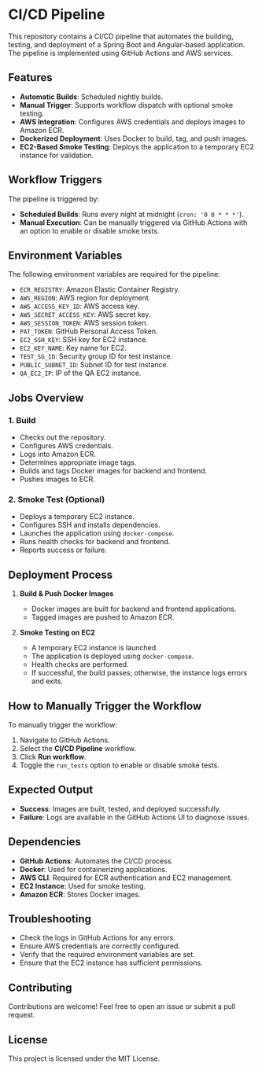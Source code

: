 # CI/CD Pipeline

This repository contains a CI/CD pipeline that automates the building, testing, and deployment of a Spring Boot and Angular-based application. The pipeline is implemented using GitHub Actions and AWS services.

## Features
- **Automatic Builds**: Scheduled nightly builds.
- **Manual Trigger**: Supports workflow dispatch with optional smoke testing.
- **AWS Integration**: Configures AWS credentials and deploys images to Amazon ECR.
- **Dockerized Deployment**: Uses Docker to build, tag, and push images.
- **EC2-Based Smoke Testing**: Deploys the application to a temporary EC2 instance for validation.

## Workflow Triggers
The pipeline is triggered by:
- **Scheduled Builds**: Runs every night at midnight (`cron: '0 0 * * *'`).
- **Manual Execution**: Can be manually triggered via GitHub Actions with an option to enable or disable smoke tests.

## Environment Variables
The following environment variables are required for the pipeline:
- `ECR_REGISTRY`: Amazon Elastic Container Registry.
- `AWS_REGION`: AWS region for deployment.
- `AWS_ACCESS_KEY_ID`: AWS access key.
- `AWS_SECRET_ACCESS_KEY`: AWS secret key.
- `AWS_SESSION_TOKEN`: AWS session token.
- `PAT_TOKEN`: GitHub Personal Access Token.
- `EC2_SSH_KEY`: SSH key for EC2 instance.
- `EC2_KEY_NAME`: Key name for EC2.
- `TEST_SG_ID`: Security group ID for test instance.
- `PUBLIC_SUBNET_ID`: Subnet ID for test instance.
- `QA_EC2_IP`: IP of the QA EC2 instance.

## Jobs Overview
### 1. Build
- Checks out the repository.
- Configures AWS credentials.
- Logs into Amazon ECR.
- Determines appropriate image tags.
- Builds and tags Docker images for backend and frontend.
- Pushes images to ECR.

### 2. Smoke Test (Optional)
- Deploys a temporary EC2 instance.
- Configures SSH and installs dependencies.
- Launches the application using `docker-compose`.
- Runs health checks for backend and frontend.
- Reports success or failure.

## Deployment Process
1. **Build & Push Docker Images**
   - Docker images are built for backend and frontend applications.
   - Tagged images are pushed to Amazon ECR.
   
2. **Smoke Testing on EC2**
   - A temporary EC2 instance is launched.
   - The application is deployed using `docker-compose`.
   - Health checks are performed.
   - If successful, the build passes; otherwise, the instance logs errors and exits.

## How to Manually Trigger the Workflow
To manually trigger the workflow:
1. Navigate to GitHub Actions.
2. Select the **CI/CD Pipeline** workflow.
3. Click **Run workflow**.
4. Toggle the `run_tests` option to enable or disable smoke tests.

## Expected Output
- **Success**: Images are built, tested, and deployed successfully.
- **Failure**: Logs are available in the GitHub Actions UI to diagnose issues.

## Dependencies
- **GitHub Actions**: Automates the CI/CD process.
- **Docker**: Used for containerizing applications.
- **AWS CLI**: Required for ECR authentication and EC2 management.
- **EC2 Instance**: Used for smoke testing.
- **Amazon ECR**: Stores Docker images.

## Troubleshooting
- Check the logs in GitHub Actions for any errors.
- Ensure AWS credentials are correctly configured.
- Verify that the required environment variables are set.
- Ensure that the EC2 instance has sufficient permissions.

## Contributing
Contributions are welcome! Feel free to open an issue or submit a pull request.

## License
This project is licensed under the MIT License.

